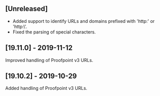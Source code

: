 ## [Unreleased]
- Added support to identify URLs and domains prefixed with 'http:' or 'http:\\'.
- Fixed the parsing of special characters.

## [19.11.0] - 2019-11-12
Improved handling of Proofpoint v3 URLs.


## [19.10.2] - 2019-10-29
Added handling of Proofpoint v3 URLs.
